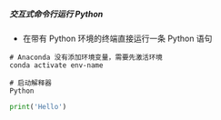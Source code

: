 ##### 交互式命令行运行 Python
- 在带有 Python 环境的终端直接运行一条 Python 语句
```shell
# Anaconda 没有添加环境变量，需要先激活环境
conda activate env-name

# 启动解释器
Python
```

```python
print('Hello')
```